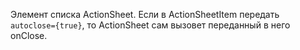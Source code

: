Элемент списка ActionSheet. Если в ActionSheetItem передать `autoclose={true}`, то ActionSheet сам вызовет переданный в него onClose.
